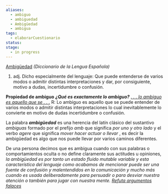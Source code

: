 ```yaml
---
aliases:
  - ambiguo
  - ambiguedad
  - Ambigüedad
  - ambigua
tags:
  - elaborarCuestionario
status: 
stage:
  - in progress
---
```

[Ambigüedad](https://dle.rae.es/ambiguo) *(Diccionario de la Lengua Española)*
1. adj. Dicho especialmente del lenguaje: Que puede entenderse de varios modos o admitir distintas interpretaciones y dar, por consiguiente, motivo a dudas, incertidumbre o confusión.

**Propiedad de ambiguo** 
***¿Qué es exactamente lo ambiguo?***
[*. . .  lo ambiguo es aquello que se . . .*](https://www.youtube.com/watch?v=1SMnVSvxm-k&t=291#t=04:50.96) 
R: Lo ambiguo es aquello que se puede entender de varios modos o admitir distintas interpretaciones lo cual inevitablemente lo convierte en motivo de dudas incertidumbre o confusión. 

La palabra ***ambigüedad*** es una herencia del latín clásico del sustantivo *ambiguas* formado por el prefijo *amb* que significa *por uno y otro lado* y el verbo *agere* que significa *mover hacer actuar o llevar* , es decir la ambigüedad es algo que nos puede llevar por varios caminos diferentes.

De una persona decimos que es ambigua cuando con sus palabras o comportamientos oculta o no define claramente sus actitudes u opiniones, *la ambigüedad es por tanto un estado fluido mutable variable y esta característica del lenguaje como acabamos de mencionar puede ser una fuente de confusión y malentendidos en la comunicación y mucho más cuando es usada deliberadamente para persuadir o para desviar nuestra atención o también para jugar con nuestra mente.*
[ *Refuta argumentos falaces*](https://www.youtube.com/watch?v=1SMnVSvxm-k)


